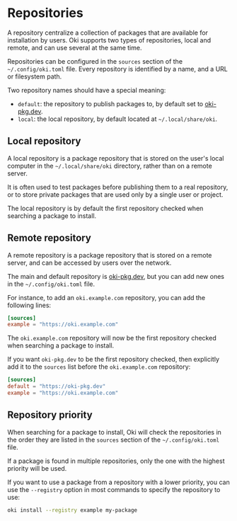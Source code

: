 # Repositories

A repository centralize a collection of packages that are available for installation by users.
Oki supports two types of repositories, local and remote, and can use several at the same time.

Repositories can be configured in the `sources` section of the `~/.config/oki.toml` file.
Every repository is identified by a name, and a URL or filesystem path.

Two repository names should have a special meaning:

- `default`: the repository to publish packages to, by default set to [oki-pkg.dev](https://oki-pkg.dev).
- `local`: the local repository, by default located at `~/.local/share/oki`.

## Local repository

A local repository is a package repository that is stored on the user's local computer in the `~/.local/share/oki` directory, rather than on a remote server.

It is often used to test packages before publishing them to a real repository, or to store private packages that are used only by a single user or project.

The local repository is by default the first repository checked when searching a package to install.

## Remote repository

A remote repository is a package repository that is stored on a remote server, and can be accessed by users over the network.

The main and default repository is [oki-pkg.dev](https://oki-pkg.dev), but you can add new ones in the `~/.config/oki.toml` file.

For instance, to add an `oki.example.com` repository, you can add the following lines:

```toml
[sources]
example = "https://oki.example.com"
```

The `oki.example.com` repository will now be the first repository checked when searching a package to install.

If you want `oki-pkg.dev` to be the first repository checked, then explicitly add it to the `sources` list before the `oki.example.com` repository:

```toml
[sources]
default = "https://oki-pkg.dev"
example = "https://oki.example.com"
```

## Repository priority

When searching for a package to install, Oki will check the repositories in the order they are listed in the `sources` section of the `~/.config/oki.toml` file.

If a package is found in multiple repositories, only the one with the highest priority will be used.

If you want to use a package from a repository with a lower priority, you can use the `--registry` option in most commands to specify the repository to use:

```bash
oki install --registry example my-package
```

